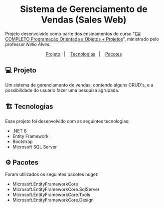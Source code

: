 <h1 align="center"> Sistema de Gerenciamento de Vendas (Sales Web) </h1>

Projeto desenvolvido como parte dos ensinamentos do curso "[C# COMPLETO Programação Orientada a Objetos + Projetos](<https://www.udemy.com/course/programacao-orientada-a-objetos-csharp/>)", ministrado pelo professor *Nélio Alves*.

<p align="center">
  <a href="#-projeto">Projeto</a>&nbsp;&nbsp;&nbsp;|&nbsp;&nbsp;&nbsp;
  <a href="#-tecnologias">Tecnologias</a>&nbsp;&nbsp;&nbsp;|&nbsp;&nbsp;&nbsp;
  <a href="#-pacotes">Pacotes</a>
</p>

## 💻 Projeto

Um sistema de gerenciamento de vendas, contendo alguns CRUD's, e a possibilidade do usuario fazer uma pesquisa agrupada.

## 🏗️ Tecnologias

Esse projeto foi desenvolvido com as seguintes tecnologias:

- .NET 6
- Entity Framework
- Bootstrap
- Microsoft SQL Server

## ⚙️ Pacotes

Foram utilizados os seguintes pacotes nuget:

- Microsoft.EntityFrameworkCore
- Microsoft.EntityFrameworkCore.SqlServer
- Microsoft.EntityFrameworkCore.Tools
- Microsoft.EntityFrameworkCore.Design
